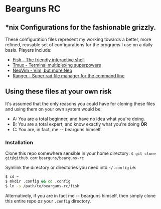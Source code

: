 # Bearguns RC
## \*nix Configurations for the fashionable grizzly.

These configuration files represent my working towards a better, more refined,
reusable set of configurations for the programs I use on a daily basis. Players
include:

- [Fish - The friendly interactive shell](https://fishshell.com/)
- [Tmux - Terminal multiplexing superpowers](https://github.com/tmux/tmux/wiki)
- [NeoVim - Vim, but more Neo](https://neovim.io)
- [Ranger - Super rad file manager for the command line](https://ranger.github.io/)

## Using these files at your own risk
It's assumed that the only reasons you could have for cloning these files and 
using them on your own system would be:
- A: You are a total beginner, and have no idea what you're doing.
- B: You are a total expert, and know exactly what you're doing **OR**
- C: You are, in fact, me -- bearguns himself.

### Installation
Clone this repo somewhere sensible in your home directory:
`$ git clone git@github.com:bearguns/bearguns-rc`

Symlink the directory or directories you need into `~/.config` i.e:
```bash
$ cd ~
$ mkdir .config && cd .config
$ ln -s /path/to/bearguns-rc/fish
```

Alternatively, if you are in fact me -- bearguns himself, then simply clone
this entire repo _as_ your `.config` directory.
